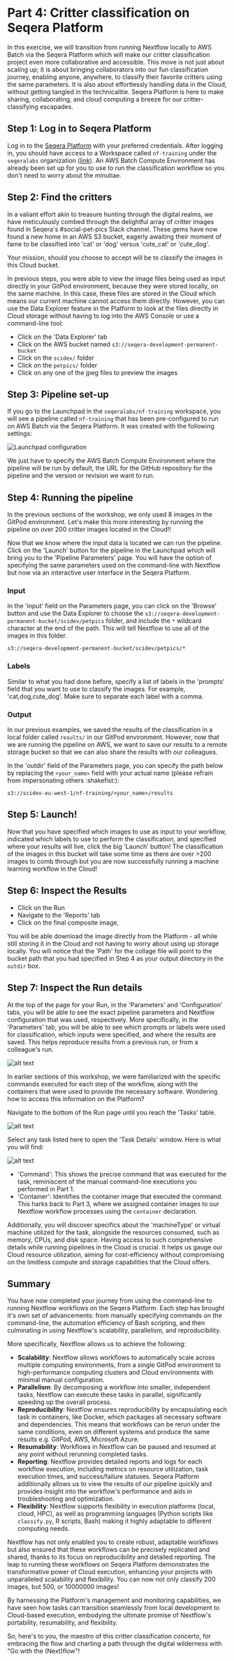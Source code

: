 # Part 4: Critter classification on Seqera Platform

In this exercise, we will transition from running Nextflow locally to AWS Batch via the Seqera Platform which will make our critter classification project even more collaborative and accessible. This move is not just about scaling up; it is about bringing collaborators into our fun classification journey, enabling anyone, anywhere, to classify their favorite critters using the same parameters. It is also about effortlessly handling data in the Cloud, without getting tangled in the technicalitie. Seqera Platform is here to make sharing, collaborating, and cloud computing a breeze for our critter-classifying escapades.

## Step 1: Log in to Seqera Platform

Log in to the [Seqera Platform](https://seqera.io/platform/) with your preferred credentials. After logging in, you should have access to a Workspace called `nf-training` under the `seqeralabs` organization ([link](https://cloud.seqera.io/orgs/seqeralabs/workspaces/nf-training)). An AWS Batch Compute Environment has already been set up for you to use to run the classification workflow so you don't need to worry about the minutiae.

## Step 2: Find the critters

In a valiant effort akin to treasure hunting through the digital realms, we have meticulously combed through the delightful array of critter images found in Seqera's #social-pet-pics Slack channel. These gems have now found a new home in an AWS S3 bucket, eagerly awaiting their moment of fame to be classified into 'cat' or 'dog' versus 'cute_cat' or 'cute_dog'.

Your mission, should you choose to accept will be to classify the images in this Cloud bucket.

In previous steps, you were able to view the image files being used as input directly in your GitPod environment, because they were stored locally, on the same machine. In this case, these files are stored in the Cloud which means our current machine cannot access them directly. However, you can use the Data Explorer feature in the Platform to look at the files directly in Cloud storage without having to log into the AWS Console or use a command-line tool:

- Click on the 'Data Explorer' tab
- Click on the AWS bucket named `s3://seqera-development-permanent-bucket`
- Click on the `scidev/` folder
- Click on the `petpics/` folder
- Click on any one of the jpeg files to preview the images

## Step 3: Pipeline set-up

If you go to the Launchpad in the `seqeralabs/nf-training` workspace, you will see a pipeline called `nf-training` that has been pre-configured to run on AWS Batch via the Seqera Platform. It was created with the following settings:

![Launchpad configuration](assets/pipeline-launchpad-config.png)

We just have to specify the AWS Batch Compute Environment where the pipeline will be run by default, the URL for the GitHub repository for the pipeline and the version or revision we want to run.

## Step 4: Running the pipeline

In the previous sections of the workshop, we only used 8 images in the GitPod environment. Let's make this more interesting by running the pipeline on over 200 critter images located in the Cloud!!

Now that we know where the input data is located we can run the pipeline. Click on the 'Launch' button for the pipeline in the Launchpad which will bring you to the 'Pipeline Parameters' page. You will have the option of specifying the same parameters used on the command-line with Nextflow but now via an interactive user interface in the Seqera Platform.

### Input

In the 'input' field on the Parameters page, you can click on the 'Browse' button and use the Data Explorer to choose the `s3://seqera-development-permanent-bucket/scidev/petpics` folder, and include the `*` wildcard character at the end of the path. This will tell Nextflow to use all of the images in this folder.

```
s3://seqera-development-permanent-bucket/scidev/petpics/*
```

### Labels

Similar to what you had done before, specify a list of labels in the 'prompts' field that you want to use to classify the images. For example, 'cat,dog,cute_dog'. Make sure to separate each label with a comma.

### Output

In our previous examples, we saved the results of the classification in a local folder called `results/` in our GitPod environment. However, now that we are running the pipeline on AWS, we want to save our results to a remote storage bucket so that we can also share the results with our colleagues.

In the 'outdir' field of the Parameters page, you can specify the path below by replacing the `<your_name>` field with your actual name (please refrain from impersonating others :shakefist:):

```
s3://scidev-eu-west-1/nf-training/<your_name>/results
```

## Step 5: Launch!

Now that you have specified which images to use as input to your workflow, indicated which labels to use to perform the classification, and specified where your results will live, click the big 'Launch' button! The classification of the images in this bucket will take some time as there are over >200 images to comb through but you are now successfully running a machine learning workflow in the Cloud!

## Step 6: Inspect the Results


- Click on the Run
- Navigate to the 'Reports' tab
- Click on the final composite image, 

You will be able download the image directly from the Platform - all while still storing it in the Cloud and not having to worry about using up storage locally. You will notice that the 'Path' for the collage file will point to the bucket path that you had specified in Step 4 as your output directory in the `outdir` box.

## Step 7: Inspect the Run details

At the top of the page for your Run, in the 'Parameters' and 'Configuration' tabs, you will be able to see the exact pipeline parameters and Nextflow configuration that was used, respectively. More specifically, in the 'Parameters' tab, you will be able to see which prompts or labels were used for classification, which inputs were specified, and where the results are saved. This helps reproduce results from a previous run, or from a colleague's run.

![alt text](assets/run-parameters.png)

In earlier sections of this workshop, we were familiarized with the specific commands executed for each step of the workflow, along with the containers that were used to provide the necessary software. Wondering how to access this information on the Platform?

Navigate to the bottom of the Run page until you reach the 'Tasks' table.

![alt text](assets/task-table.png)

Select any task listed here to open the 'Task Details' window. Here is what you will find:

![alt text](assets/task-details.png)

- 'Command': This shows the precise command that was executed for the task, reminiscent of the manual command-line executions you performed in Part 1.
- 'Container': Identifies the container image that executed the command. This harks back to Part 3, where we assigned container images to our Nextflow workflow processes using the `container` declaration.

Additionally, you will discover specifics about the 'machineType' or virtual machine utilized for the task, alongside the resources consumed, such as memory, CPUs, and disk space. Having access to such comprehensive details while running pipelines in the Cloud is crucial. It helps us gauge our Cloud resource utilization, aiming for cost-efficiency without compromising on the limitless compute and storage capabilities that the Cloud offers.

## Summary

You have now completed your journey from using the command-line to running Nextflow workflows on the Seqera Platform. Each step has brought it's own set of advancements: from manually specifying commands on the command-line, the automation efficiency of Bash scripting, and then culminating in using Nextflow's scalability, parallelism, and reproducibility.

More specifically, Nextflow allows us to achieve the following:

- **Scalability**: Nextflow allows workflows to automatically scale across multiple computing environments, from a single GitPod environment to high-performance computing clusters and Cloud environments with minimal manual configuration.
- **Parallelism**: By decomposing a workflow into smaller, independent tasks, Nextflow can execute these tasks in parallel, significantly speeding up the overall process.
- **Reproducibility**: Nextflow ensures reproducibility by encapsulating each task in containers, like Docker, which packages all necessary software and dependencies. This means that workflows can be rerun under the same conditions, even on different systems and produce the same results e.g. GitPod, AWS, Microsoft Azure.
- **Resumability**: Workflows in Nextflow can be paused and resumed at any point without rerunning completed tasks.
- **Reporting**: Nextflow provides detailed reports and logs for each workflow execution, including metrics on resource utilization, task execution times, and success/failure statuses. Seqera Platform additionally allows us to view the results of our pipeline quickly and provides insight into the workflow's performance and aids in troubleshooting and optimization.
- **Flexibility**: Nextflow supports flexibility in execution platforms (local, cloud, HPC), as well as programming languages (Python scripts like `classify.py`, R scripts, Bash) making it highly adaptable to different computing needs.

Nextflow has not only enabled you to create robust, adaptable workflows but also ensured that these workflows can be precisely replicated and shared, thanks to its focus on reproducibility and detailed reporting. The leap to running these workflows on Seqera Platform demonstrates the transformative power of Cloud execution, enhancing your projects with unparalleled scalability and flexibility. You can now not only classify 200 images, but 500, or 10000000 images!

By harnessing the Platform's management and monitoring capabilities, we have seen how tasks can transition seamlessly from local development to Cloud-based execution, embodying the ultimate promise of Nextflow's portability, resumability, and flexibility.

So, here's to you, the maestro of this critter classification concerto, for embracing the flow and charting a path through the digital wilderness with "Go with the (Next)flow"!
